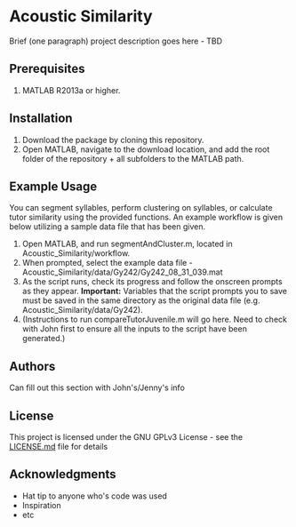 # Acoustic Similarity

Brief (one paragraph) project description goes here - TBD

## Prerequisites

1. MATLAB R2013a or higher.

## Installation

1. Download the package by cloning this repository.
2. Open MATLAB, navigate to the download location, and add the root folder of the repository + all subfolders to the MATLAB path.

## Example Usage

You can segment syllables, perform clustering on syllables, or calculate tutor similarity using the provided functions. An example workflow is given below utilizing a sample data file that has been given.

1. Open MATLAB, and run segmentAndCluster.m, located in Acoustic_Similarity/workflow.
2. When prompted, select the example data file - Acoustic_Similarity/data/Gy242/Gy242_08_31_039.mat
3. As the script runs, check its progress and follow the onscreen prompts as they appear. 
   **Important:** Variables that the script prompts you to save must be saved in the same directory as the original data file (e.g. Acoustic_Similarity/data/Gy242).
4. (Instructions to run compareTutorJuvenile.m will go here. Need to check with John first to ensure all the inputs to the script have been generated.)

## Authors

Can fill out this section with John's/Jenny's info

## License

This project is licensed under the GNU GPLv3 License - see the [LICENSE.md](LICENSE.md) file for details

## Acknowledgments

* Hat tip to anyone who's code was used
* Inspiration
* etc

